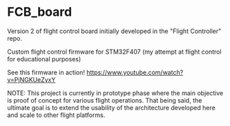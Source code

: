 # FCB_board
Version 2 of flight control board initially developed in the "Flight Controller" repo.

Custom flight control firmware for STM32F407 (my attempt at flight control for educational purposes)

See this firmware in action! https://www.youtube.com/watch?v=PjNGKUeZyxY

NOTE: This project is currently in prototype phase where the main objective is proof of concept for various flight operations. That being said, the ultimate goal is to extend the usability of the architecture developed here and scale to other flight platforms.